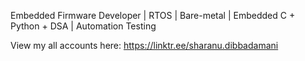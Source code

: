 Embedded Firmware Developer | RTOS | Bare-metal | Embedded C + Python + DSA | Automation Testing


View my all accounts here: 
https://linktr.ee/sharanu.dibbadamani
